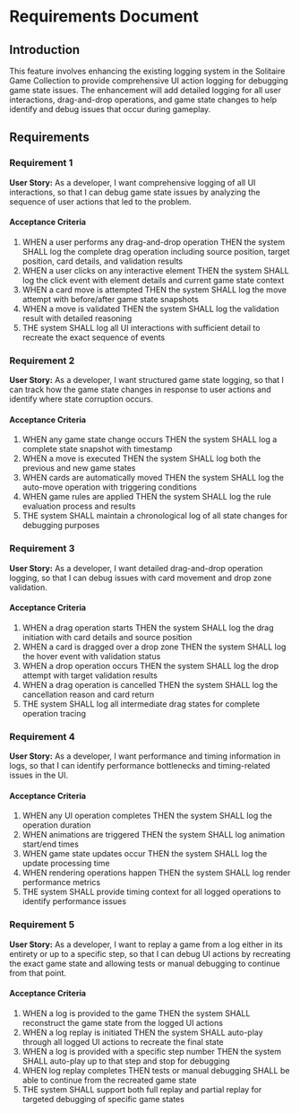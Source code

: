 # Requirements Document

## Introduction

This feature involves enhancing the existing logging system in the Solitaire Game Collection to provide comprehensive UI action logging for debugging game state issues. The enhancement will add detailed logging for all user interactions, drag-and-drop operations, and game state changes to help identify and debug issues that occur during gameplay.

## Requirements

### Requirement 1

**User Story:** As a developer, I want comprehensive logging of all UI interactions, so that I can debug game state issues by analyzing the sequence of user actions that led to the problem.

#### Acceptance Criteria

1. WHEN a user performs any drag-and-drop operation THEN the system SHALL log the complete drag operation including source position, target position, card details, and validation results
2. WHEN a user clicks on any interactive element THEN the system SHALL log the click event with element details and current game state context
3. WHEN a card move is attempted THEN the system SHALL log the move attempt with before/after game state snapshots
4. WHEN a move is validated THEN the system SHALL log the validation result with detailed reasoning
5. THE system SHALL log all UI interactions with sufficient detail to recreate the exact sequence of events

### Requirement 2

**User Story:** As a developer, I want structured game state logging, so that I can track how the game state changes in response to user actions and identify where state corruption occurs.

#### Acceptance Criteria

1. WHEN any game state change occurs THEN the system SHALL log a complete state snapshot with timestamp
2. WHEN a move is executed THEN the system SHALL log both the previous and new game states
3. WHEN cards are automatically moved THEN the system SHALL log the auto-move operation with triggering conditions
4. WHEN game rules are applied THEN the system SHALL log the rule evaluation process and results
5. THE system SHALL maintain a chronological log of all state changes for debugging purposes

### Requirement 3

**User Story:** As a developer, I want detailed drag-and-drop operation logging, so that I can debug issues with card movement and drop zone validation.

#### Acceptance Criteria

1. WHEN a drag operation starts THEN the system SHALL log the drag initiation with card details and source position
2. WHEN a card is dragged over a drop zone THEN the system SHALL log the hover event with validation status
3. WHEN a drop operation occurs THEN the system SHALL log the drop attempt with target validation results
4. WHEN a drag operation is cancelled THEN the system SHALL log the cancellation reason and card return
5. THE system SHALL log all intermediate drag states for complete operation tracing

### Requirement 4

**User Story:** As a developer, I want performance and timing information in logs, so that I can identify performance bottlenecks and timing-related issues in the UI.

#### Acceptance Criteria

1. WHEN any UI operation completes THEN the system SHALL log the operation duration
2. WHEN animations are triggered THEN the system SHALL log animation start/end times
3. WHEN game state updates occur THEN the system SHALL log the update processing time
4. WHEN rendering operations happen THEN the system SHALL log render performance metrics
5. THE system SHALL provide timing context for all logged operations to identify performance issues

### Requirement 5

**User Story:** As a developer, I want to replay a game from a log either in its entirety or up to a specific step, so that I can debug UI actions by recreating the exact game state and allowing tests or manual debugging to continue from that point.

#### Acceptance Criteria

1. WHEN a log is provided to the game THEN the system SHALL reconstruct the game state from the logged UI actions
2. WHEN a log replay is initiated THEN the system SHALL auto-play through all logged UI actions to recreate the final state
3. WHEN a log is provided with a specific step number THEN the system SHALL auto-play up to that step and stop for debugging
4. WHEN log replay completes THEN tests or manual debugging SHALL be able to continue from the recreated game state
5. THE system SHALL support both full replay and partial replay for targeted debugging of specific game states